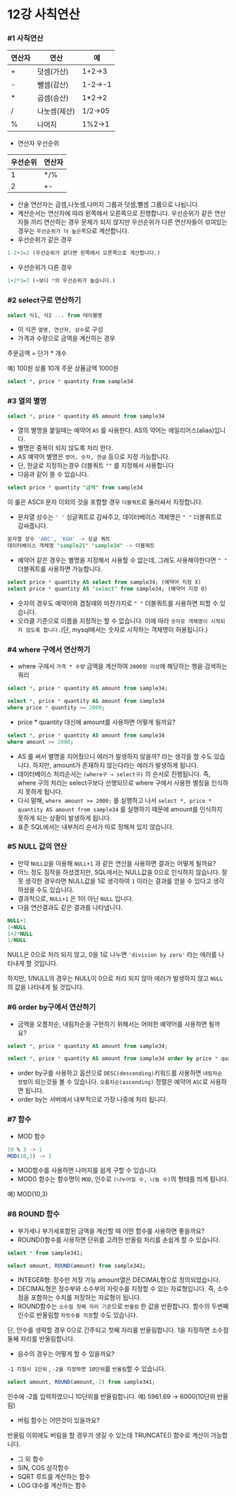 # 12강 사칙연산

### #1 사칙연산

| 연산자 | 연산         | 예      |
| ------ | ------------ | ------- |
| +      | 덧셈(가산)   | 1+2->3  |
| -      | 뺄셈(감산)   | 1-2->-1 |
| *      | 곱셈(승산)   | 1*2->2  |
| /      | 나눗셈(제산) | 1/2->05 |
| %      | 나머지       | 1%2->1  |

- 연산자 우선순위

| 우선순위 | 연산자 |
| -------- | ------ |
| 1        | */%    |
| 2        | +-     |

- 산술 연산자는 곱셈,나눗셈,나머지 그룹과 덧셈,뺄셈 그룹으로 나뉩니다.
- 계산순서는 연산자에 따라 왼쪽에서 오른쪽으로 진행합니다. 우선순위가 같은 연산자들 끼리 연산하는 경우 문제가 되지 않지만 우선순위가 다른 연산자들이 섞여있는 경우는 `우선순위가 더 높은쪽`으로 계산합니다.
- 우선순위가 같은 경우

```sql
1-2+3=2 (우선순위가 같다면 왼쪽에서 오른쪽으로 계산합니다.)
```

- 우선순위가 다른 경우

```sql
1+2*3=7 (+보다 *의 우선순위가 높습니다.)
```

### #2 select구로 연산하기

```sql
select 식1, 식2 ... from 테이블명
```

- 이 식은 `열명, 연산자, 상수`로 구성
- 가격과 수량으로 금액을 계산하는 경우

주문금액 = 단가 * 개수

예) 100원 상품 10개 주문 상품금액 1000원

```sql
select *, price * quantity from sample34
```

### #3 열의 별명

```sql
select *, price * quantity AS amount from sample34
```

- 열의 별명을 붙일때는 예약어 `AS` 를 사용한다. AS의 약어는 에일리어스(alias)입니다.
- 별명은 중복이 되지 않도록 처리 한다.
- AS 예약어 별명은 `영어, 숫자, 한글` 등으로 지정 가능합니다.
- 단, 한글로 지정하는경우 더블쿼트 `""` 를 지정해서 사용합니다
- 다음과 같이 쓸 수 있습니다.

```sql
select price * quantity "금액" from sample34
```

이 룰은 ASCII 문자 이외의 것을 포함할 경우 `더블쿼트`로 둘러싸서 지정합니다.

- 문자열 상수는 `' '` 싱글쿼트로 감싸주고, 데이터베이스 객체명은 `" "` 더블쿼트로 감싸줍니다.

```sql
문자열 상수 'ABC', 'KGH' -> 싱글 쿼트
데이터베이스 객체명 "sample21" "sample34" -> 더블쿼트
```

- 예약어 같은 경우는 별명을 지정해서 사용할 수 없는데, 그래도 사용해야한다면 `" "` 더블쿼트를 사용하면 가능합니다.

```sql
select price * quantity AS select from sample34; (예약어 지정 X)
select price * quantity AS "select" from sample34; (예약어 지정 O)
```

- 숫자의 경우도 예약어와 겹칠때와 마찬가지로 `" "` 더블쿼트를 사용하면 피할 수 있습니다.
- 오라클 기준으로 이름을 지정하는 할 수 없습니다. 이에 따라 `숫자로 객체명이 시작되지 않도록 합니다.`(단, mysql에서는 숫자로 시작하는 객체명이 허용됩니다.)

### #4 where 구에서 연산하기

- where 구에서 `가격 * 수량` 금액을 계산하여 `2000원 이상`에 해당하는 행을 검색하는 쿼리

```sql
select *, price * quantity AS amount from sample34;

select *, price * quantity AS amount from sample34
where price * quantity >= 2000;
```

- price * quantity 대신에 amount를 사용하면 어떻게 될까요?

```sql
select *, price * quantity AS amount from sample34
where amount >= 2000;
```

- AS 를 써서 별명을 지어줬으니 에러가 발생하지 않을까? 라는 생각을 할 수도 있습니다. 하지만, amount가 존재하지 않는다라는 에러가 발생하게 됩니다.
- 데이터베이스 처리순서는 `(where구 → select구)` 의 순서로 진행됩니다. 즉, where 구의 처리는 select구보다 선행되므로 where 구에서 사용한 별칭을 인식하지 못하게 됩니다.
- 다시 말해, `where amount >= 2000;` 를 실행하고 나서 `select *, price * quantity AS amount from sample34` 를 실행하기 때문에 amount를 인식하지 못하게 되는 상황이 발생하게 됩니다.
- 표준 SQL에서는 내부처리 순서가 따로 정해져 있지 않습니다.

### #5 NULL 값의 연산

- 만약 `NULL값`을 이용해 `NULL+1` 과 같은 연산을 사용하면 결과는 어떻게 될까요?
- 어느 정도 짐작을 하셨겠지만, SQL에서는 NULL값을 0으로 인식하지 않습니다. 잘못 생각한 경우라면 NULL값을 1로 생각하여 `1` 이라는 결과를 얻을 수 있다고 생각하셨을 수도 있습니다.
- 결과적으로, `NULL+1` 은 1이 아닌 `NULL` 입니다.
- 다음 연산결과도 같은 결과를 나타냅니다.

```sql
NULL+1
1+NULL
1+2*NULL
1/NULL
```

NULL은 0으로 처리 되지 않고, 0을 1로 나누면 `'division by zero'` 라는 에러를 나타내게 할 것입니다.

하지만, 1/NULL의 경우는 NULL이 0으로 처리 되지 않아 에러가 발생하지 않고 `NULL` 의 값을 나타내게 될 것입니다.

### #6 order by구에서 연산하기

- 금액을 오름차순, 내림차순을 구현하기 위해서는 어떠한  예약어를 사용하면 될까요?

```sql
select *, price * quantity AS amount from sample34;

select *, price * quantity AS amount from sample34 order by price * quantity DESC;
```

- order by구를 사용하고 옵션으로 `DESC(descending)`키워드를 사용하면 `내림차순 정렬`이 되는것을 볼 수 있습니다. `오름차순(ascending)` 정렬은 예약어 `ASC`로 사용하면 됩니다.
- order by는 서버에서 내부적으로 가장 나중에 처리 됩니다.

### #7 함수

- MOD 함수

```sql
10 % 3 -> 1
MOD(10,3) -> 1
```

- MOD함수를 사용하면 나머지를 쉽게 구할 수 있습니다.
- MOD() 함수는 함수명이 `MOD`, 인수로 `(나누어질 수, 나눌 수)`의 형태를 띄게 됩니다.

예) MOD(10,3)

### #8 ROUND 함수

- 부가세나 부가세포함된 금액을 계산할 때 어떤 함수를 사용하면 좋을까요?
- ROUND()함수를 사용하면 단위를 고려한 반올림 처리를 손쉽게 할 수 있습니다.

```sql
select * from sample341;

select amount, ROUND(amount) from sample341;
```

- INTEGER형: 정수만 저장 가능 amount열은 DECIMAL형으로 정의되었습니다.
- DECIMAL형은 정수부와 소수부의 자릿수를 지정할 수 있는 자료형입니다. 즉, 소수점을 포함하는 수치를 저장하는 자료형이 됩니다.
- ROUND함수는 `소수점 첫째 자리 기준`으로 `반올림` 한 값을 반환합니다. 함수의 두번째 인수로 반올림할 `자릿수를 지정`할 수도 있습니다.

단, 인수를 생략할 경우 0으로 간주되고 첫째 자리를 반올림합니다. 1을 지정하면 소수점 둘째 자리를 반올림합니다.

- 음수의 경우는 어떻게 할 수 있을까요?

`-1 지정시 1단위` , `-2을 지정하면 10단위`를 `반올림`할 수 있습니다.

```sql
select amount, ROUND(amount,-2) from sample341;
```

인수에 -2를 입력하였으니 10단위를 반올림합니다. 예) 5961.69 → 6000(10단위 반올림)

- 버림 함수는 어떤것이 있을까요?

반올림 이외에도 버림을 할 경우가 생길 수 있는데 TRUNCATE() 함수로 계산이 가능합니다.

- 그 외 함수
- SIN, COS 삼각함수
- SQRT 루트를 계산하는 함수
- LOG 대수를 계산하는 함수